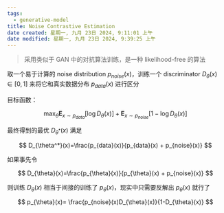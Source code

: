 ```yaml
---
tags:
  - generative-model
title: Noise Contrastive Estimation
date created: 星期一, 九月 23日 2024, 9:11:01 上午
date modified: 星期一, 九月 23日 2024, 9:39:25 上午
---
```


> 采用类似于 GAN 中的对抗算法训练，是一种 likelihood-free 的算法

取一个易于计算的 noise distribution $p_{noise}(x)$，训练一个 discriminator $D_{\theta}(x) \in [0,1]$ 来将它和真实数据分布 $p_{data}(x)$ 进行区分

目标函数：

$$
\max_{\theta} \mathbf{E}_{x \sim p_{data}}[\log D_{\theta}(x)] + \mathbf{E}_{x \sim p_{noise}}[1-\log D_{\theta}(x)]
$$

最终得到的最优 $D_{\theta^*}(x)$ 满足

$$
D_{\theta^*}(x)=\frac{p_{data}(x)}{p_{data}(x) + p_{noise}(x)}
$$

如果事先令

$$
D_{\theta}(x)=\frac{p_{\theta}(x)}{p_{\theta}(x) + p_{noise}(x)}
$$

则训练 $D_{\theta}(x)$ 相当于间接的训练了 $p_{\theta}(x)$，现实中只需要反解出 $p_{\theta}(x)$ 就行了

$$
p_{\theta}(x)= \frac{p_{noise}(x)D_{\theta}(x)}{1-D_{\theta}(x)}
$$
